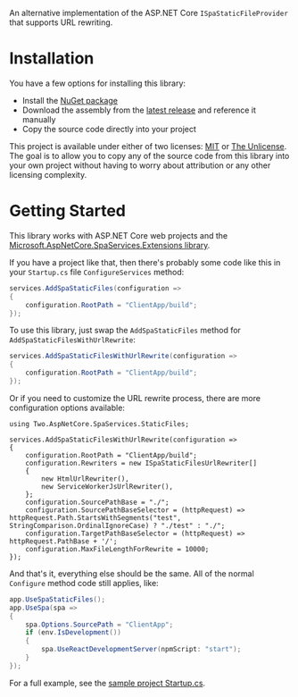 An alternative implementation of the ASP.NET Core `ISpaStaticFileProvider` that supports URL rewriting.

Installation
============
You have a few options for installing this library:

* Install the [NuGet package](https://www.nuget.org/packages/Two.AspNetCore.SpaServices.StaticFiles/)
* Download the assembly from the [latest release](https://github.com/22222/Two.AspNetCore.SpaServices.StaticFiles/releases/latest) and reference it manually
* Copy the source code directly into your project

This project is available under either of two licenses: [MIT](LICENSE) or [The Unlicense](UNLICENSE).  The goal is to allow you to copy any of the source code from this library into your own project without having to worry about attribution or any other licensing complexity.


Getting Started
===============
This library works with ASP.NET Core web projects and the [Microsoft.AspNetCore.SpaServices.Extensions library](https://www.nuget.org/packages/Microsoft.AspNetCore.SpaServices.Extensions).

If you have a project like that, then there's probably some code like this in your `Startup.cs` file `ConfigureServices` method:

```c#
services.AddSpaStaticFiles(configuration =>
{
    configuration.RootPath = "ClientApp/build";
});
```

To use this library, just swap the `AddSpaStaticFiles` method for `AddSpaStaticFilesWithUrlRewrite`:

```c#
services.AddSpaStaticFilesWithUrlRewrite(configuration =>
{
    configuration.RootPath = "ClientApp/build";
});
```

Or if you need to customize the URL rewrite process, there are more configuration options available:

```
using Two.AspNetCore.SpaServices.StaticFiles;

services.AddSpaStaticFilesWithUrlRewrite(configuration =>
{
    configuration.RootPath = "ClientApp/build";
    configuration.Rewriters = new ISpaStaticFilesUrlRewriter[]
    {
        new HtmlUrlRewriter(),
        new ServiceWorkerJsUrlRewriter(),
    };
    configuration.SourcePathBase = "./";
    configuration.SourcePathBaseSelector = (httpRequest) => httpRequest.Path.StartsWithSegments("test", StringComparison.OrdinalIgnoreCase) ? "./test" : "./";
    configuration.TargetPathBaseSelector = (httpRequest) => httpRequest.PathBase + '/';
    configuration.MaxFileLengthForRewrite = 10000;
});
```

And that's it, everything else should be the same.  All of the normal `Configure` method code still applies, like:

```c#
app.UseSpaStaticFiles();
app.UseSpa(spa =>
{
    spa.Options.SourcePath = "ClientApp";
    if (env.IsDevelopment())
    {
        spa.UseReactDevelopmentServer(npmScript: "start");
    }
});
```

For a full example, see the [sample project Startup.cs](SpaServices.StaticFiles.SampleWebApp/Startup.cs).
